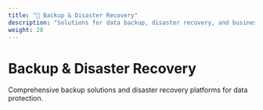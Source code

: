 ```yaml
---
title: "💾 Backup & Disaster Recovery"
description: "Solutions for data backup, disaster recovery, and business continuity"
weight: 28
---
```


# Backup & Disaster Recovery

Comprehensive backup solutions and disaster recovery platforms for data protection.